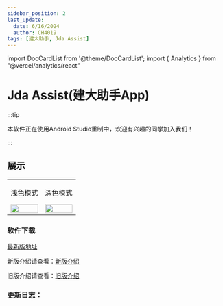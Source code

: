 ```yaml
---
sidebar_position: 2
last_update:
  date: 6/16/2024
  author: CH4019
tags: [建大助手, Jda Assist]
---
```

import DocCardList from '@theme/DocCardList';
import { Analytics } from "@vercel/analytics/react"

# Jda Assist(建大助手App)

:::tip

本软件正在使用Android Studio重制中，欢迎有兴趣的同学加入我们！

:::

## 展示

<table align="center">
  <tr>
    <td align="center">
      <p>浅色模式</p>
      <img src="/img/Light-show.jpg" width="100%" />
    </td>
    <td align="center">
      <p>深色模式</p>
      <img src="/img/Dark-show.jpg" width="100%" />
    </td>
  </tr>
</table>

### 软件下载

[最新版地址](https://github.com/CH4019/JdaAssist/releases/latest)

新版介绍请查看：[新版介绍](/docs/AppUpdateLog/NewVersion/index.md)

旧版介绍请查看：[旧版介绍](/docs/AppUpdateLog/OldVersion/index.md)

### 更新日志：

<DocCardList />

<Analytics/>
